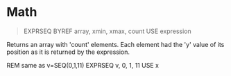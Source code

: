 # Math

> EXPRSEQ BYREF array, xmin, xmax, count USE expression

Returns an array with 'count' elements. Each element had the 'y' value of its position as it is returned by the expression.


REM same as v=SEQ(0,1,11)
EXPRSEQ v, 0, 1, 11 USE x

